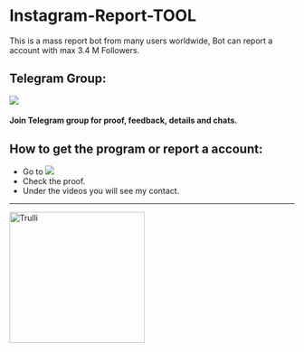 # Instagram-Report-TOOL

This is a mass report bot from many users worldwide, Bot can report a account with max 3.4 M Followers.

## Telegram Group:
<a href="https://t.me/snspyreportinsta"><img src="https://img.shields.io/badge/Join-Telegram%20Group-blue.svg?logo=telegram"></a>
#### Join Telegram group for proof, feedback, details and chats.

## How to get the program or report a account:
- Go to <a href="https://t.me/snspyreportinsta"><img src="https://img.shields.io/badge/Join-Telegram%20Group-blue.svg?logo=telegram"></a>
- Check the proof.
- Under the videos you will see my contact.
<hr>
<img src="https://i.postimg.cc/2yryF4VG/nouers.jpg" alt="Trulli" width="239" height="232">

